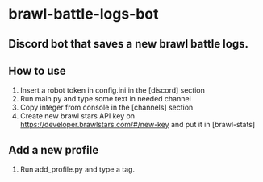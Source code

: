 # brawl-battle-logs-bot
Discord bot that saves a new brawl battle logs.
---

## How to use
1. Insert a robot token in config.ini in the [discord] section
2. Run main.py and type some text in needed channel
3. Copy integer from console in the [channels] section
4. Create new brawl stars API key on https://developer.brawlstars.com/#/new-key and put it in [brawl-stats]

## Add a new profile
1. Run add_profile.py and type a tag.